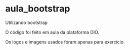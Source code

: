 # aula_bootstrap
Utilizando bootstrap

O código foi feito em aula da plataforma DIO.

Os logos e imagens usados foram apenas para exercício.
